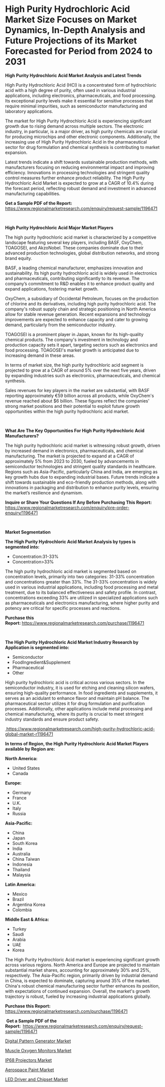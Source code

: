 <p><h1>High Purity Hydrochloric Acid Market Size Focuses on Market Dynamics, In-Depth Analysis and Future Projections of its Market Forecasted for Period from 2024 to 2031</h1></p><p><strong>High Purity Hydrochloric Acid Market Analysis and Latest Trends</strong></p>
<p><p>High Purity Hydrochloric Acid (HCl) is a concentrated form of hydrochloric acid with a high degree of purity, often used in various industrial applications, including electronics, pharmaceuticals, and food processing. Its exceptional purity levels make it essential for sensitive processes that require minimal impurities, such as semiconductor manufacturing and laboratory applications.</p><p>The market for High Purity Hydrochloric Acid is experiencing significant growth due to rising demand across multiple sectors. The electronic industry, in particular, is a major driver, as high purity chemicals are crucial for producing microchips and other electronic components. Additionally, the increasing use of High Purity Hydrochloric Acid in the pharmaceutical sector for drug formulation and chemical synthesis is contributing to market expansion. </p><p>Latest trends indicate a shift towards sustainable production methods, with manufacturers focusing on reducing environmental impact and improving efficiency. Innovations in processing technologies and stringent quality control measures further enhance product reliability. The High Purity Hydrochloric Acid Market is expected to grow at a CAGR of 10.4% during the forecast period, reflecting robust demand and investment in advanced manufacturing capabilities.</p></p>
<p><strong>Get a Sample PDF of the Report:&nbsp;</strong> <a href="https://www.regionalmarketresearch.com/enquiry/request-sample/1196471">https://www.regionalmarketresearch.com/enquiry/request-sample/1196471</a></p>
<p>&nbsp;</p>
<p><strong>High Purity Hydrochloric Acid Major Market Players</strong></p>
<p><p>The high purity hydrochloric acid market is characterized by a competitive landscape featuring several key players, including BASF, OxyChem, TOAGOSEI, and AkzoNobel. These companies dominate due to their advanced production technologies, global distribution networks, and strong brand equity.</p><p>BASF, a leading chemical manufacturer, emphasizes innovation and sustainability. Its high purity hydrochloric acid is widely used in electronics and pharmaceuticals, contributing significantly to its revenue. The company’s commitment to R&D enables it to enhance product quality and expand applications, fostering market growth.</p><p>OxyChem, a subsidiary of Occidental Petroleum, focuses on the production of chlorine and its derivatives, including high purity hydrochloric acid. The company's robust supply chain and strategic positioning in North America allow for stable revenue generation. Recent expansions and technology improvements are expected to enhance capacity and cater to growing demand, particularly from the semiconductor industry.</p><p>TOAGOSEI is a prominent player in Japan, known for its high-quality chemical products. The company's investment in technology and production capacity sets it apart, targeting sectors such as electronics and food processing. TOAGOSEI's market growth is anticipated due to increasing demand in these areas.</p><p>In terms of market size, the high purity hydrochloric acid segment is projected to grow at a CAGR of around 5% over the next five years, driven by expanding industries such as electronics, pharmaceuticals, and chemical synthesis.</p><p>Sales revenues for key players in the market are substantial, with BASF reporting approximately €59 billion across all products, while OxyChem's revenue reached about $6 billion. These figures reflect the companies' strong market positions and their potential to exploit future growth opportunities within the high purity hydrochloric acid market.</p></p>
<p>&nbsp;</p>
<p><strong>What Are The Key Opportunities For High Purity Hydrochloric Acid Manufacturers?</strong></p>
<p><p>The high purity hydrochloric acid market is witnessing robust growth, driven by increased demand in electronics, pharmaceuticals, and chemical manufacturing. The market is projected to expand at a CAGR of approximately 5% from 2023 to 2030, fueled by advancements in semiconductor technologies and stringent quality standards in healthcare. Regions such as Asia-Pacific, particularly China and India, are emerging as key growth hubs due to expanding industrial bases. Future trends indicate a shift towards sustainable and eco-friendly production methods, along with innovations in packaging and distribution to enhance purity levels, ensuring the market’s resilience and dynamism.</p></p>
<p><strong>Inquire or Share Your Questions If Any Before Purchasing This Report:</strong> <a href="https://www.regionalmarketresearch.com/enquiry/pre-order-enquiry/1196471">https://www.regionalmarketresearch.com/enquiry/pre-order-enquiry/1196471</a></p>
<p>&nbsp;</p>
<p><strong>Market Segmentation</strong></p>
<p><strong>The High Purity Hydrochloric Acid Market Analysis by types is segmented into:</strong></p>
<p><ul><li>Concentration:31-33%</li><li>Concentration>33%</li></ul></p>
<p><p>The high purity hydrochloric acid market is segmented based on concentration levels, primarily into two categories: 31-33% concentration and concentrations greater than 33%. The 31-33% concentration is widely used in various industrial applications, including food processing and metal treatment, due to its balanced effectiveness and safety profile. In contrast, concentrations exceeding 33% are utilized in specialized applications such as pharmaceuticals and electronics manufacturing, where higher purity and potency are critical for specific processes and reactions.</p></p>
<p><strong>Purchase this Report:&nbsp;</strong><a href="https://www.regionalmarketresearch.com/purchase/1196471">https://www.regionalmarketresearch.com/purchase/1196471</a></p>
<p>&nbsp;</p>
<p><strong>The High Purity Hydrochloric Acid Market Industry Research by Application is segmented into:</strong></p>
<p><ul><li>Semiconductor</li><li>FoodIngredient&Supplement</li><li>Pharmaceutical</li><li>Other</li></ul></p>
<p><p>High purity hydrochloric acid is critical across various sectors. In the semiconductor industry, it is used for etching and cleaning silicon wafers, ensuring high-quality performance. In food ingredients and supplements, it serves as an acidulant to enhance flavor and maintain pH balance. The pharmaceutical sector utilizes it for drug formulation and purification processes. Additionally, other applications include metal processing and chemical manufacturing, where its purity is crucial to meet stringent industry standards and ensure product safety.</p></p>
<p><a href="https://www.regionalmarketresearch.com/high-purity-hydrochloric-acid-global-market-r1196471">&nbsp;https://www.regionalmarketresearch.com/high-purity-hydrochloric-acid-global-market-r1196471</a></p>
<p><strong>In terms of Region, the High Purity Hydrochloric Acid Market Players available by Region are:</strong></p>
<p>
    <p> <strong> North America: </strong>
        <ul>
            <li>United States</li>
            <li>Canada</li>
        </ul>
        </p> 
    <p> <strong> Europe: </strong>
        <ul>
            <li>Germany</li>
            <li>France</li>
            <li>U.K.</li>
            <li>Italy</li>
            <li>Russia</li>
        </ul>
        </p> 
    <p> <strong> Asia-Pacific: </strong>
        <ul>
            <li>China</li>
            <li>Japan</li>
            <li>South Korea</li>
            <li>India</li>
            <li>Australia</li>
            <li>China Taiwan</li>
            <li>Indonesia</li>
            <li>Thailand</li>
            <li>Malaysia</li>
        </ul>
        </p> 
    <p> <strong> Latin America: </strong>
        <ul>
            <li>Mexico</li>
            <li>Brazil</li>
            <li>Argentina Korea</li>
            <li>Colombia</li>
        </ul>
        </p> 
    <p> <strong> Middle East & Africa: </strong>
        <ul>
            <li>Turkey</li>
            <li>Saudi</li>
            <li>Arabia</li>
            <li>UAE</li>
            <li>Korea</li>
        </ul>
    </p>
    </p>
<p><p>The High Purity Hydrochloric Acid market is experiencing significant growth across various regions. North America and Europe are projected to maintain substantial market shares, accounting for approximately 30% and 25%, respectively. The Asia-Pacific region, primarily driven by industrial demand in China, is expected to dominate, capturing around 35% of the market. China's robust chemical manufacturing sector further enhances its position, with expectations of continued expansion. Overall, the market's growth trajectory is robust, fueled by increasing industrial applications globally.</p></p>
<p><strong>Purchase this Report: </strong><a href="https://www.regionalmarketresearch.com/purchase/1196471">https://www.regionalmarketresearch.com/purchase/1196471</a></p>
<p>&nbsp;<strong>Get a Sample PDF of the Report:&nbsp;&nbsp;</strong><a href="https://www.regionalmarketresearch.com/enquiry/request-sample/1196471">https://www.regionalmarketresearch.com/enquiry/request-sample/1196471</a></p>
<p><strong></strong></p>
<p><p><a href="https://www.linkedin.com/pulse/what-influencing-future-digital-pattern-generator-market-l7kue?trackingId=0fKsTrDlQ4mnsW%2Fq6B3h%2BA%3D%3D">Digital Pattern Generator Market</a></p><p><a href="https://medium.com/@austincooper643/muscle-oxygen-monitors-market-size-growth-and-industry-analysis-by-market-segmentation-and-d8e3721639d1">Muscle Oxygen Monitors Market</a></p><p><a href="https://issuu.com/reportprime-2/docs/ip68-projectors-market-size-2030.pp_2b4c99e187d65d">IP68 Projectors Market</a></p><p><a href="https://issuu.com/reportprime-2/docs/aerospace-paint-market-size-2030.pp_3444d6e38f6648">Aerospace Paint Market</a></p><p><a href="https://medium.com/@austincooper643/led-driver-and-chipset-industry-insights-report-analyzing-led-driver-and-chipset-market-trends-38d040d93dcf">LED Driver and Chipset Market</a></p></p>